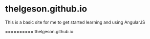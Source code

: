 thelgeson.github.io
==========

This is a basic site for me to get started learning and using AngularJS

==========
thelgeson.github.io
